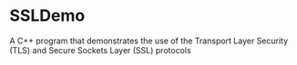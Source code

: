 # SSLDemo
A C++ program that demonstrates the use of the Transport Layer Security (TLS) and Secure Sockets Layer (SSL) protocols 
